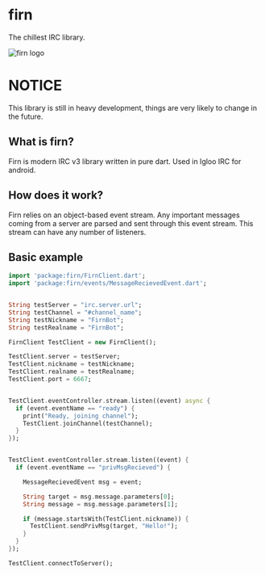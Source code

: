 # firn

The chillest IRC library.

![firn logo](https://kelp.ml/u/axdv.png)

# NOTICE
This library is still in heavy development, things are very likely to change in the future.

## What is firn?
Firn is modern IRC v3 library written in pure dart. Used in Igloo IRC for android.

## How does it work?
Firn relies on an object-based event stream. Any important messages coming from a server
are parsed and sent through this event stream. This stream can have any number of listeners.

## Basic example
```dart
import 'package:firn/FirnClient.dart';
import 'package:firn/events/MessageRecievedEvent.dart';


String testServer = "irc.server.url";
String testChannel = "#channel_name";
String testNickname = "FirnBot";
String testRealname = "FirnBot";

FirnClient TestClient = new FirnClient();

TestClient.server = testServer;
TestClient.nickname = testNickname;
TestClient.realname = testRealname;
TestClient.port = 6667;


TestClient.eventController.stream.listen((event) async {
  if (event.eventName == "ready") {
    print("Ready, joining channel");
    TestClient.joinChannel(testChannel);
  }
});


TestClient.eventController.stream.listen((event) {
  if (event.eventName == "privMsgRecieved") {

    MessageRecievedEvent msg = event;

    String target = msg.message.parameters[0];
    String message = msg.message.parameters[1];

    if (message.startsWith(TestClient.nickname)) {
      TestClient.sendPrivMsg(target, "Hello!");
    }
  }
});

TestClient.connectToServer();

```

